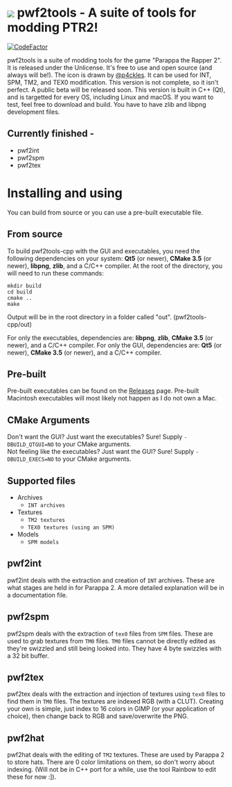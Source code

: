 # <img src="img/pwf2tools-x64.png" align="center"> pwf2tools - A suite of tools for modding PTR2! </img>

[![CodeFactor](https://www.codefactor.io/repository/github/pahaze/pwf2tools-cpp/badge)](https://www.codefactor.io/repository/github/pahaze/pwf2tools-cpp)

 pwf2tools is a suite of modding tools for the game "Parappa the Rapper 2". It is released under the Unlicense. It's free to use and open source (and always will be!). The icon is drawn by [@p4ckles](https://twitter.com/p4ckles). It can be used for INT, SPM, TM2, and TEX0 modification. This version is not complete, so it isn't perfect. A public beta will be released soon. This version is built in C++ (Qt), and is targetted for every OS, including Linux and macOS. If you want to test, feel free to download and build. You have to have zlib and libpng development files.

## Currently finished -

  * pwf2int
  * pwf2spm
  * pwf2tex

# Installing and using
You can build from source or you can use a pre-built executable file.

## From source
To build pwf2tools-cpp with the GUI and executables, you need the following dependencies on your system: **Qt5** (or newer), **CMake 3.5** (or newer), **libpng**, **zlib**, and a C/C++ compiler. At the root of the directory, you will need to run these commands:

    mkdir build
    cd build
    cmake ..
    make

Output will be in the root directory in a folder called "out". (pwf2tools-cpp/out)

For only the executables, dependencies are: **libpng**, **zlib**, **CMake 3.5** (or newer), and a C/C++ compiler.
For only the GUI, dependencies are: **Qt5** (or newer), **CMake 3.5** (or newer), and a C/C++ compiler.

## Pre-built
Pre-built executables can be found on the [Releases](https://github.com/pahaze/pwf2tools-cpp/releases) page. Pre-built Macintosh executables will most likely not happen as I do not own a Mac.

## CMake Arguments

Don't want the GUI? Just want the executables? Sure! Supply `-DBUILD_QTGUI=NO` to your CMake arguments. \
Not feeling like the executables? Just want the GUI? Sure! Supply `-DBUILD_EXECS=NO` to your CMake arguments.

## Supported files
  * Archives
    - `INT archives`
  * Textures
    - `TM2 textures`
    - `TEX0 textures (using an SPM)`
  * Models
    - `SPM models`

## pwf2int

pwf2int deals with the extraction and creation of `INT` archives. These are what stages are held in for Parappa 2. A more detailed explanation will be in a documentation file.

## pwf2spm

pwf2spm deals with the extraction of `tex0` files from `SPM` files. These are used to grab textures from `TM0` files. `TM0` files cannot be directly edited as they're swizzled and still being looked into. They have 4 byte swizzles with a 32 bit buffer.

## pwf2tex

pwf2tex deals with the extraction and injection of textures using `tex0` files to find them in `TM0` files. The textures are indexed RGB (with a CLUT). Creating your own is simple, just index to 16 colors in GIMP (or your application of choice), then change back to RGB and save/overwrite the PNG.

## pwf2hat

pwf2hat deals with the editing of `TM2` textures. These are used by Parappa 2 to store hats. There are 0 color limitations on them, so don't worry about indexing. (Will not be in C++ port for a while, use the tool Rainbow to edit these for now :]).